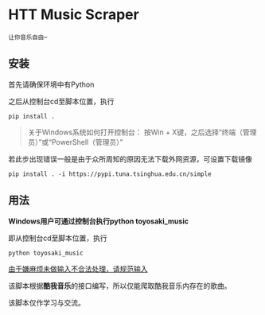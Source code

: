 # HTT Music Scraper

`让你音乐自由~`



## 安装

首先请确保环境中有Python

之后从控制台cd至脚本位置，执行

```shell
pip install .
```

> 关于Windows系统如何打开控制台：
> 按Win + X键，之后选择“终端（管理员）”或“PowerShell（管理员）”



若此步出现错误一般是由于众所周知的原因无法下载外网资源，可设置下载镜像

```shell
pip install . -i https://pypi.tuna.tsinghua.edu.cn/simple
```



## 用法

**Windows用户可通过控制台执行python toyosaki_music**

即从控制台cd至脚本位置，执行

```shell
python toyosaki_music
```



<u>由于嫌麻烦未做输入不合法处理，请规范输入</u>



该脚本根据**酷我音乐**的接口编写，所以仅能爬取酷我音乐内存在的歌曲。

该脚本仅作学习与交流。

